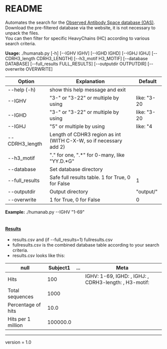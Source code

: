 # README

Automates the search for the [Observed Antibody Space database (OAS)](https://opig.stats.ox.ac.uk/webapps/oas/). <br/>
Download the pre-filtered database via the website, it is not necessary to unpack the files. <br/>
You can then filter for specific HeavyChains (HC) according to various search criteria. <br/>

**Usage:** ./humanab.py [-h] [--IGHV IGHV] [--IGHD IGHD] [--IGHJ IGHJ] [--CDRH3_length CDRH3_LENGTH] [--h3_motif H3_MOTIF] [--database DATABASE] [--full_results FULL_RESULTS] [--outputdir OUTPUTDIR] [--overwrite OVERWRITE] <br/>

| **Option**     | **Explanation**                                                   | **Default** |
|----------------|-------------------------------------------------------------------|-------------|
| --help (-h)    | show this help message and exit                                   |             |
| --IGHV         | "3-" or "3-22" or multiple by using | like: "3-20|3-22"           |             |
| --IGHD         | "3-" or "3-22" or multiple by using | like: "3-20|3-22"           |             |
| --IGHJ         | "5" or multiple by using | like: "4|5"                            |             |
| --CDRH3_length | Length of CDHR3 region as int (WITH C-X-W, so if necessary add 2) |             |
| --h3_motif     | "." for one, ".*" for 0-many, like "YY.D.*G"                      |             |
| --database     | Set database directory                                            |             |
| --full_results | Safe full results table. 1 for True, 0 for False                  | 1           |
| --outputdir    | Output directory                                                  | "output/"   |
| --overwrite    | 1 for True, 0 for False                                           | 0           |

**Example:** ./humanab.py --IGHV "1-69" <br/> <br/>


#### <u>Results</u>
- results.csv and (if --full_results=1) fullresults.csv <br/>
- fullresults.csv is the combined database table according to your search criteria. <br/>
- results.csv looks like this: <br/>

 **null**           | **Subject1** | **...** | **Meta**                                              
--------------------|--------------|---------|-------------------------------------------------------
 Hits               | 100          |         | IGHV: 1-69, IGHD: , IGHJ: , CDRH3-length: , H3-motif: 
 Total sequences    | 1000         |         |                                                       
 Percentage of hits | 10.0         |         |                                                       
 Hits per 1 million | 100000.0     |         |                                                       


---
version = 1.0